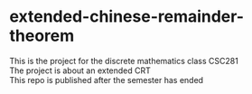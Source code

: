 # extended-chinese-remainder-theorem
This is the project for the discrete mathematics class CSC281 <br>
The project is about an extended CRT <br> 
This repo is published after the semester has ended
